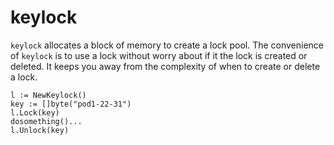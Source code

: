 # keylock

`keylock` allocates a block of memory to create a lock pool.
The convenience of `keylock` is to use a lock without worry about if it the lock is created or deleted. 
It keeps you away from the complexity of when to create or delete a lock.

```
l := NewKeylock()
key := []byte("pod1-22-31")
l.Lock(key)
dosomething()...
l.Unlock(key)
```
